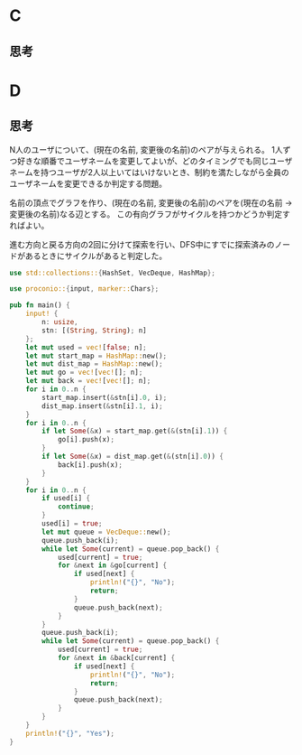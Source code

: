 # C
## 思考

# D
## 思考
N人のユーザについて、(現在の名前, 変更後の名前)のペアが与えられる。
1人ずつ好きな順番でユーザネームを変更してよいが、どのタイミングでも同じユーザネームを持つユーザが2人以上いてはいけないとき、制約を満たしながら全員のユーザネームを変更できるか判定する問題。

名前の頂点でグラフを作り、(現在の名前, 変更後の名前)のペアを(現在の名前 -> 変更後の名前)なる辺とする。
この有向グラフがサイクルを持つかどうか判定すればよい。

進む方向と戻る方向の2回に分けて探索を行い、DFS中にすでに探索済みのノードがあるときにサイクルがあると判定した。
```rust
use std::collections::{HashSet, VecDeque, HashMap};

use proconio::{input, marker::Chars};

pub fn main() {
    input! {
        n: usize,
        stn: [(String, String); n]
    };
    let mut used = vec![false; n];
    let mut start_map = HashMap::new();
    let mut dist_map = HashMap::new();
    let mut go = vec![vec![]; n];
    let mut back = vec![vec![]; n];
    for i in 0..n {
        start_map.insert(&stn[i].0, i);
        dist_map.insert(&stn[i].1, i);
    }
    for i in 0..n {
        if let Some(&x) = start_map.get(&(stn[i].1)) {
            go[i].push(x);
        }
        if let Some(&x) = dist_map.get(&(stn[i].0)) {
            back[i].push(x);
        }
    }
    for i in 0..n {
        if used[i] {
            continue;
        }
        used[i] = true;
        let mut queue = VecDeque::new();
        queue.push_back(i);
        while let Some(current) = queue.pop_back() {
            used[current] = true;
            for &next in &go[current] {
                if used[next] {
                    println!("{}", "No");
                    return;
                }
                queue.push_back(next);
            }
        }
        queue.push_back(i);
        while let Some(current) = queue.pop_back() {
            used[current] = true;
            for &next in &back[current] {
                if used[next] {
                    println!("{}", "No");
                    return;
                }
                queue.push_back(next);
            }
        }
    }
    println!("{}", "Yes");
}
```